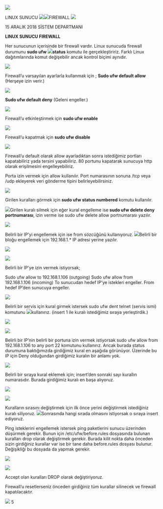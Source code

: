 ﻿![](Aspose.Words.e16dec58-3c64-46a7-bedd-9470b93209a5.001.png)

LINUX SUNUCU ![](Aspose.Words.e16dec58-3c64-46a7-bedd-9470b93209a5.002.jpeg)![](Aspose.Words.e16dec58-3c64-46a7-bedd-9470b93209a5.003.png)FIREWALL ![](Aspose.Words.e16dec58-3c64-46a7-bedd-9470b93209a5.004.png)

15 ARALIK 2018 SİSTEM DEPARTMANI

**LINUX SUNUCU FIREWALL** 

Her sunucunun içerisinde bir firewall vardır. Linux sunucuda firewall durumunu **sudo ufw ![](Aspose.Words.e16dec58-3c64-46a7-bedd-9470b93209a5.002.jpeg)status** komutu ile gerçekleştiririz. Farklı Linux dağıtımlarında komut değişebilir ancak kontrol biçimi aynıdır. 

![](Aspose.Words.e16dec58-3c64-46a7-bedd-9470b93209a5.005.png)

Firewall’u varsayılan ayarlarla kullanmak için ; **Sudo ufw default allow** (Herşeye izin verir.) 

![](Aspose.Words.e16dec58-3c64-46a7-bedd-9470b93209a5.006.png)

**Sudo ufw default deny** (Geleni engeller.) 

![](Aspose.Words.e16dec58-3c64-46a7-bedd-9470b93209a5.007.png)

Firewall’u etkinleştirmek için **sudo ufw enable** 

![](Aspose.Words.e16dec58-3c64-46a7-bedd-9470b93209a5.008.png)

Firewall’u kapatmak için **sudo ufw disable** 

![](Aspose.Words.e16dec58-3c64-46a7-bedd-9470b93209a5.009.png)

Firewall’u default olarak allow ayarladıktan sonra istediğimiz portları kapatabiliriz yada tersini yapabiliriz. 80 portunu kapatarak sunucuya http olarak erişilmesini engelleyebiliriz. 

Porta izin vermek için allow kullanılır. Port numarasının sonuna /tcp veya /udp ekleyerek veri gönderme tipini belirleyebilirsiniz. 

![](Aspose.Words.e16dec58-3c64-46a7-bedd-9470b93209a5.010.png)

Girilen kuralları görmek için **sudo ufw status numbered** komutu kullanılır. 

![](Aspose.Words.e16dec58-3c64-46a7-bedd-9470b93209a5.011.png)Girilen kuralı silmek için eğer kural engelleme ise **sudo ufw delete deny portnumarası**, izin verme ise sudo ufw delete allow portnumarası yazılır. 

![](Aspose.Words.e16dec58-3c64-46a7-bedd-9470b93209a5.012.png)

Belirli bir IP’yi engellemek için ise from sözcüğünü kullanıyoruz. ![](Aspose.Words.e16dec58-3c64-46a7-bedd-9470b93209a5.002.jpeg)Belirli bir bloğu engellemek için 192.168.1.\* IP adresi yerine yazılır. 

![](Aspose.Words.e16dec58-3c64-46a7-bedd-9470b93209a5.013.png)

![](Aspose.Words.e16dec58-3c64-46a7-bedd-9470b93209a5.014.jpeg)

Belirli bir IP’ye izin vermek istiyorsak; 

Sudo ufw allow to 192.168.1.106 (outgoing) Sudo ufw allow from 192.168.1.106 (incoming) To sunucudan hedef IP’ye istekleri engeller. From hedef IP’den sunucuya engeller. 

![](Aspose.Words.e16dec58-3c64-46a7-bedd-9470b93209a5.015.png)

Belirli bir servis için kural girmek istersek sudo ufw dent telnet (servis ismi) komutunu ![](Aspose.Words.e16dec58-3c64-46a7-bedd-9470b93209a5.002.jpeg)kullanırız. (insert 1 ile kuralı istediğimiz sıraya yerleştirdik.) 

![](Aspose.Words.e16dec58-3c64-46a7-bedd-9470b93209a5.016.png)

![](Aspose.Words.e16dec58-3c64-46a7-bedd-9470b93209a5.017.png)

Belirli bir IP’nin belirli bir portuna izin vermek istiyorsak sudo ufw allow from 192.168.1.106 to any port 22 komutunu kullanırız. Ancak burada status durumuna baktığımızda girdiğimiz kural en aşağıda görünüyor. Üzerinde bu IP için Deny olduğundan girdiğimiz kuralın bir anlamı yok.  

![](Aspose.Words.e16dec58-3c64-46a7-bedd-9470b93209a5.018.png)

Belirli bir sıraya kural eklemek için; insert’den sonraki sayı kurallın numarasıdır. Burada girdiğimiz kuralı en başa alıyoruz. 

![](Aspose.Words.e16dec58-3c64-46a7-bedd-9470b93209a5.019.png)

![](Aspose.Words.e16dec58-3c64-46a7-bedd-9470b93209a5.020.png)

Kuralların sırasını değiştirmek için ilk önce yerini değiştirmek istediğiniz kuralı siliyoruz. ![](Aspose.Words.e16dec58-3c64-46a7-bedd-9470b93209a5.002.jpeg)Sonrasında hangi sırada olmasını istiyorsak o sıraya insert ediyoruz. 

Ping isteklerini engellemek istersek ping paketlerini sunucu üzerinden düşürmek gerekir. Bunun için /etc/ufw/before.rules dosyasında bulunan kuralları drop olarak değiştirmek gerekir. Burada kilit nokta daha önceden sizin girdiğiniz kurallar var ise bir tane daha before.rules dosyası bulunur. Değişikliği bu dosyada da yapmak gerekir. 

![](Aspose.Words.e16dec58-3c64-46a7-bedd-9470b93209a5.021.png)

![](Aspose.Words.e16dec58-3c64-46a7-bedd-9470b93209a5.022.png)

Accept olan kuralları DROP olarak değiştiriyoruz. 

Firewall’u resetlerseniz önceden girdiğiniz tüm kurallar silinecek ve firewall kapatılacaktır. 

![](Aspose.Words.e16dec58-3c64-46a7-bedd-9470b93209a5.023.png)
5 
